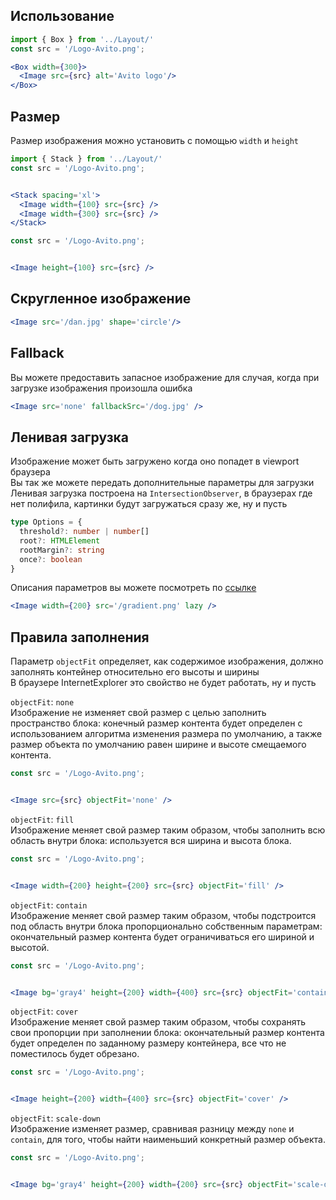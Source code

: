 ## Использование

```jsx
import { Box } from '../Layout/'
const src = '/Logo-Avito.png';

<Box width={300}>
  <Image src={src} alt='Avito logo'/>
</Box> 
```

## Размер
Размер изображения можно установить с помощью `width` и `height`

```jsx
import { Stack } from '../Layout/'
const src = '/Logo-Avito.png';


<Stack spacing='xl'>
  <Image width={100} src={src} />
  <Image width={300} src={src} />
</Stack>
```

```jsx
const src = '/Logo-Avito.png';


<Image height={100} src={src} />
```

## Скругленное изображение

```jsx
<Image src='/dan.jpg' shape='circle'/>
```

## Fallback
Вы можете предоставить запасное изображение для случая, когда при загрузке изображения произошла ошибка  

```jsx
<Image src='none' fallbackSrc='/dog.jpg' />
```

## Ленивая загрузка
Изображение может быть загружено когда оно попадет в viewport браузера  
Вы так же можете передать дополнительные параметры для загрузки  
Ленивая загрузка построена на `IntersectionObserver`, в браузерах где нет полифила, картинки будут загружаться сразу же, ну и пусть

```typescript static
type Options = {
  threshold?: number | number[]
  root?: HTMLElement
  rootMargin?: string
  once?: boolean
}
```

Описания параметров вы можете посмотреть по [ссылке](https://developer.mozilla.org/ru/docs/Web/API/Intersection_Observer_API)

```jsx
<Image width={200} src='/gradient.png' lazy />
```

## Правила заполнения
Параметр `objectFit` определяет, как содержимое изображения, должно заполнять контейнер относительно его высоты и ширины  
В браузере InternetExplorer это свойство не будет работать, ну и пусть

`objectFit`: `none`  
Изображение не изменяет свой размер с целью заполнить пространство блока: конечный размер контента будет определен с использованием алгоритма изменения размера по умолчанию, а также размер объекта по умолчанию равен ширине и высоте смещаемого контента.

```jsx
const src = '/Logo-Avito.png';


<Image src={src} objectFit='none' />
```

`objectFit`: `fill`  
Изображение меняет свой размер таким образом, чтобы заполнить всю область внутри блока: используется вся ширина и высота блока.

```jsx
const src = '/Logo-Avito.png';


<Image width={200} height={200} src={src} objectFit='fill' />
```

`objectFit`: `contain`  
Изображение меняет свой размер таким образом, чтобы подстроится под область внутри блока пропорционально собственным параметрам: окончательный размер контента будет ограничиваться его шириной и высотой.

```jsx
const src = '/Logo-Avito.png';


<Image bg='gray4' height={200} width={400} src={src} objectFit='contain' />
```

`objectFit`: `cover`  
Изображение меняет свой размер таким образом, чтобы сохранять свои пропорции при заполнении блока: окончательный размер контента будет определен по заданному размеру контейнера, все что не поместилось будет обрезано.

```jsx
const src = '/Logo-Avito.png';


<Image height={200} width={400} src={src} objectFit='cover' />
```


`objectFit`: `scale-down`  
Изображение изменяет размер, сравнивая разницу между `none` и `contain`, для того, чтобы найти наименьший конкретный размер объекта.

```jsx
const src = '/Logo-Avito.png';


<Image bg='gray4' height={200} width={200} src={src} objectFit='scale-down' />
```